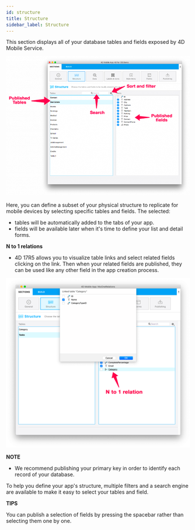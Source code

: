 ```yaml
---
id: structure
title: Structure
sidebar_label: Structure
---
```

This section displays all of your database tables and fields exposed by 4D Mobile Service.

![Structure section](assets/project-editor/Structure-section-4D-for-iOS.png)

Here, you can define a subset of your physical structure to replicate for mobile devices by selecting specific tables and fields. The selected:

* tables will be automatically added to the tabs of your app.
* fields will be available later when it's time to define your list and detail forms.

**N to 1 relations**

* 4D 17R5 allows you to visualize table links and select related fields clicking on the link. Then when your related fields are published, they can be used like any other field in the app creation process.

![Publish related tables](assets/project-editor/Structure-section-N-to-1-relations-4D-for-iOS.png)<div class = "tips"> 

**NOTE**

* We recommend publishing your primary key in order to identify each record of your database.</div> 

To help you define your app's structure, multiple filters and a search engine are available to make it easy to select your tables and field.<div class = "tips"> 

**TIPS**

You can publish a selection of fields by pressing the spacebar rather than selecting them one by one.</div>